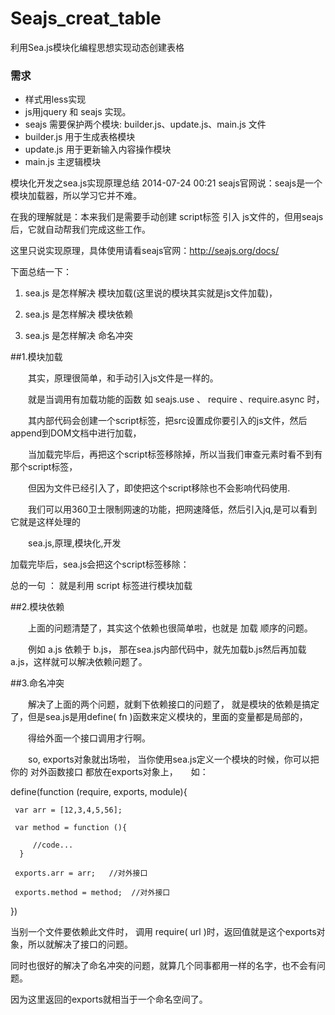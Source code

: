 # Seajs_creat_table
利用Sea.js模块化编程思想实现动态创建表格

### 需求 

- 样式用less实现
- js用jquery 和 seajs 实现。
- seajs 需要保护两个模块: builder.js、update.js、main.js 文件
- builder.js 用于生成表格模块
- update.js 用于更新输入内容操作模块
- main.js 主逻辑模块




模块化开发之sea.js实现原理总结
2014-07-24 00:21
seajs官网说：seajs是一个模块加载器，所以学习它并不难。

在我的理解就是：本来我们是需要手动创建 script标签 引入 js文件的，但用seajs后，它就自动帮我们完成这些工作。

 这里只说实现原理，具体使用请看seajs官网：http://seajs.org/docs/

下面总结一下：

1. sea.js 是怎样解决 模块加载(这里说的模块其实就是js文件加载)，

2. sea.js 是怎样解决 模块依赖

3. sea.js 是怎样解决 命名冲突

##1.模块加载

　　其实，原理很简单，和手动引入js文件是一样的。

　　就是当调用有加载功能的函数 如 seajs.use 、 require 、require.async 时，

　　其内部代码会创建一个script标签，把src设置成你要引入的js文件，然后append到DOM文档中进行加载，

　　当加载完毕后，再把这个script标签移除掉，所以当我们审查元素时看不到有那个script标签，

　　但因为文件已经引入了，即使把这个script移除也不会影响代码使用.

　　我们可以用360卫士限制网速的功能，把网速降低，然后引入jq,是可以看到它就是这样处理的

　　sea.js,原理,模块化,开发

加载完毕后，sea.js会把这个script标签移除：

总的一句 ： 就是利用 script 标签进行模块加载

##2.模块依赖

　　上面的问题清楚了，其实这个依赖也很简单啦，也就是 加载 顺序的问题。

　　例如 a.js 依赖于 b.js， 那在sea.js内部代码中，就先加载b.js然后再加载a.js，这样就可以解决依赖问题了。

##3.命名冲突

　　解决了上面的两个问题，就剩下依赖接口的问题了， 就是模块的依赖是搞定了，但是sea.js是用define( fn )函数来定义模块的，里面的变量都是局部的，

　　得给外面一个接口调用才行啊。

　　so,  exports对象就出场啦， 当你使用sea.js定义一个模块的时候，你可以把你的 对外函数接口 都放在exports对象上，　　如： 

 define(function (require, exports, module){

     var arr = [12,3,4,5,56];

     var method = function (){ 
     
         //code...
      }

     exports.arr = arr;   //对外接口

     exports.method = method;  //对外接口

 })

当别一个文件要依赖此文件时， 调用 require( url )时，返回值就是这个exports对象，所以就解决了接口的问题。

同时也很好的解决了命名冲突的问题，就算几个同事都用一样的名字，也不会有问题。

因为这里返回的exports就相当于一个命名空间了。
